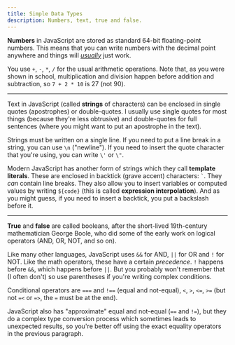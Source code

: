 ```yaml
---
title: Simple Data Types
description: Numbers, text, true and false.
---
```


**Numbers** in JavaScript are stored as standard 64-bit floating-point numbers. This means that you can write numbers with the decimal point anywhere and things will [*usually*](floating-point) just work.

You use `+`, `-`, `*`, `/` for the usual arithmetic operations. Note that, as you were shown in school, multiplication and division happen before addition and subtraction, so `7 + 2 * 10` is 27 (not 90).


-----

Text in JavaScript (called **strings** of characters) can be enclosed in single quotes (apostrophes) or double-quotes. I usually use single quotes for most things (because they're less obtrusive) and double-quotes for full sentences (where you might want to put an apostrophe in the text).

Strings must be written on a single line. If you need to put a line break in a string, you can use `\n` ("newline"). If you need to insert the quote character that you're using, you can write `\'` or `\"`.

Modern JavaScript has another form of strings which they call **template literals**. These are enclosed in backtick (grave accent) characters: `` ` ``. They *can* contain line breaks. They also allow you to insert variables or computed values by writing `${code}` (this is called **expression interpolation**). And as you might guess, if you need to insert a backtick, you put a backslash before it.


-----

**True** and **false** are called booleans, after the short-lived 19th-century mathematician George Boole, who did some of the early work on logical operators (AND, OR, NOT, and so on).

Like many other languages, JavaScript uses `&&` for AND, `||` for OR and `!` for NOT. Like the math operators, these have a certain *precedence*. `!` happens before `&&`, which happens before `||`. But you probably won't remember that (I often don't) so use parentheses if you're writing complex conditions.

Conditional operators are `===` and `!==` (equal and not-equal), `<`, `>`, `<=`, `>=` (but not `=<` or `=>`, the `=` must be at the end).

JavaScript also has "approximate" equal and not-equal (`==` and `!=`), but they do a complex type conversion process which sometimes leads to unexpected results, so you're better off using the exact equality operators in the previous paragraph.
